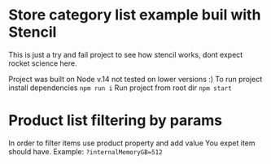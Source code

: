 # Store category list example buil with Stencil
This is just a try and fail project to see how stencil works, dont expect rocket science here.

Project was built on Node v.14 not tested on lower versions :) 
To run project install dependencies `npm run i`
Run project from root dir `npm start`

# Product list filtering by params
In order to filter items use product property and add value You expet item should have.
Example: `?internalMemoryGB=512`
